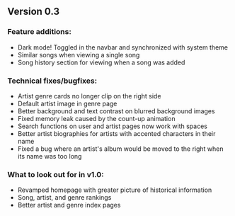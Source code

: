 ## Version 0.3

### Feature additions:

- Dark mode! Toggled in the navbar and synchronized with system theme
- Similar songs when viewing a single song
- Song history section for viewing when a song was added

### Technical fixes/bugfixes:

- Artist genre cards no longer clip on the right side
- Default artist image in genre page
- Better background and text contrast on blurred background images
- Fixed memory leak caused by the count-up animation
- Search functions on user and artist pages now work with spaces
- Better artist biographies for artists with accented characters in their name
- Fixed a bug where an artist's album would be moved to the right when its name was too long

### What to look out for in v1.0:

- Revamped homepage with greater picture of historical information
- Song, artist, and genre rankings
- Better artist and genre index pages

